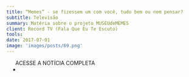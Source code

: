 ```yaml
---
title: “Memes” - se fizessem um com você, tudo bem ou nem pensar?
subtitle: Televisão
summary: Matéria sobre o projeto MUSEUdeMEMES
client: Record TV (Fala Que Eu Te Escuto)
tools: 
date: 2017-07-01
image: 'images/posts/69.png'
---
```




<div class="post__share"><ul class="share__list list-reset">ACESSE A NOTÍCIA COMPLETA<li class="share__item" style="margin-left: 10px"><a class="share__link share__facebook" style="background: #fa5657" href="https://www.facebook.com/FalaQueEuTeEscuto/videos/1406722339415714/" 
onclick=window.open(this.href, 'pop-up', 'left=20,top=20,width=500,height=500,toolbar=1,resizable=0'); return false;" title="Link" rel="nofollow"><i class="fa-solid fa-link"></i></a></li></ul></div>
<!-- <div class="gallery-box"><div class="gallery"><img src="/clipping/images/example-1.jpg" loading="lazy" alt="Project"><img src="/clipping/images/example-2.jpg" loading="lazy" alt="Project"></div><em>Gallery / <a href="https://www.freepik.com/" target="_blank">Freepic</a></em></div> -->